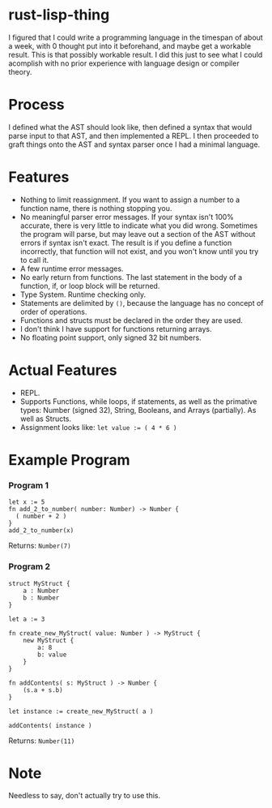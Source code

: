 # rust-lisp-thing
I figured that I could write a programming language in the timespan of about a week, with 0 thought put into it beforehand, and maybe get a workable result.
This is that possibly workable result.
I did this just to see what I could acomplish with no prior experience with language design or compiler theory.

# Process
I defined what the AST should look like, then defined a syntax that would parse input to that AST, and then implemented a REPL.
I then proceeded to graft things onto the AST and syntax parser once I had a minimal language.



# Features

* Nothing to limit reassignment. If you want to assign a number to a function name, there is nothing stopping you.
* No meaningful parser error messages. If your syntax isn't 100% accurate, there is very little to indicate what you did wrong. Sometimes the program will parse, but may leave out a section of the AST without errors if syntax isn't exact. The result is if you define a function incorrectly, that function will not exist, and you won't know until you try to call it.
* A few runtime error messages.
* No early return from functions. The last statement in the body of a function, if, or loop block will be returned.
* Type System. Runtime checking only.
* Statements are delimited by `()`, because the language has no concept of order of operations.
* Functions and structs must be declared in the order they are used.
* I don't think I have support for functions returning arrays.
* No floating point support, only signed 32 bit numbers.


# Actual Features
* REPL.
* Supports Functions, while loops, if statements, as well as the primative types: Number (signed 32), String, Booleans, and Arrays (partially). As well as Structs.
* Assignment looks like: `let value := ( 4 * 6 )`


# Example Program
### Program 1
```
let x := 5
fn add_2_to_number( number: Number) -> Number {
  ( number + 2 )
}
add_2_to_number(x)
```
Returns: `Number(7)`

### Program 2
```
struct MyStruct {
    a : Number
    b : Number
}

let a := 3

fn create_new_MyStruct( value: Number ) -> MyStruct {
    new MyStruct {
        a: 8
        b: value
    }
}

fn addContents( s: MyStruct ) -> Number {
    (s.a + s.b)
}

let instance := create_new_MyStruct( a )

addContents( instance )
```
Returns: `Number(11)`

# Note
Needless to say, don't actually try to use this.
